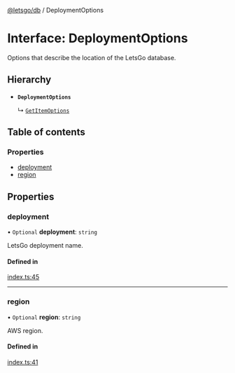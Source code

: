 [@letsgo/db](../README.md) / DeploymentOptions

# Interface: DeploymentOptions

Options that describe the location of the LetsGo database.

## Hierarchy

- **`DeploymentOptions`**

  ↳ [`GetItemOptions`](GetItemOptions.md)

## Table of contents

### Properties

- [deployment](DeploymentOptions.md#deployment)
- [region](DeploymentOptions.md#region)

## Properties

### deployment

• `Optional` **deployment**: `string`

LetsGo deployment name.

#### Defined in

[index.ts:45](https://github.com/tjanczuk/letsgo/blob/dbef5c2/packages/db/src/index.ts#L45)

___

### region

• `Optional` **region**: `string`

AWS region.

#### Defined in

[index.ts:41](https://github.com/tjanczuk/letsgo/blob/dbef5c2/packages/db/src/index.ts#L41)
